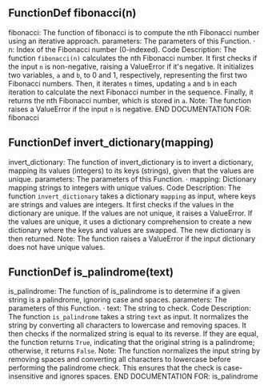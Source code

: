 ## FunctionDef fibonacci(n)
fibonacci: The function of fibonacci is to compute the nth Fibonacci number using an iterative approach.
parameters: The parameters of this Function.
· n: Index of the Fibonacci number (0-indexed).
Code Description: The function `fibonacci(n)` calculates the nth Fibonacci number. It first checks if the input `n` is non-negative, raising a ValueError if it's negative. It initializes two variables, `a` and `b`, to 0 and 1, respectively, representing the first two Fibonacci numbers. Then, it iterates `n` times, updating `a` and `b` in each iteration to calculate the next Fibonacci number in the sequence. Finally, it returns the nth Fibonacci number, which is stored in `a`.
Note: The function raises a ValueError if the input `n` is negative.
END DOCUMENTATION FOR: fibonacci
## FunctionDef invert_dictionary(mapping)
invert_dictionary: The function of invert_dictionary is to invert a dictionary, mapping its values (integers) to its keys (strings), given that the values are unique.
parameters: The parameters of this Function.
· mapping: Dictionary mapping strings to integers with unique values.
Code Description: The function `invert_dictionary` takes a dictionary `mapping` as input, where keys are strings and values are integers. It first checks if the values in the dictionary are unique. If the values are not unique, it raises a ValueError. If the values are unique, it uses a dictionary comprehension to create a new dictionary where the keys and values are swapped. The new dictionary is then returned.
Note: The function raises a ValueError if the input dictionary does not have unique values.

## FunctionDef is_palindrome(text)
is_palindrome: The function of is_palindrome is to determine if a given string is a palindrome, ignoring case and spaces.
parameters: The parameters of this Function.
· text: The string to check.
Code Description: The function `is_palindrome` takes a string `text` as input. It normalizes the string by converting all characters to lowercase and removing spaces. It then checks if the normalized string is equal to its reverse. If they are equal, the function returns `True`, indicating that the original string is a palindrome; otherwise, it returns `False`.
Note: The function normalizes the input string by removing spaces and converting all characters to lowercase before performing the palindrome check. This ensures that the check is case-insensitive and ignores spaces.
END DOCUMENTATION FOR: is_palindrome

